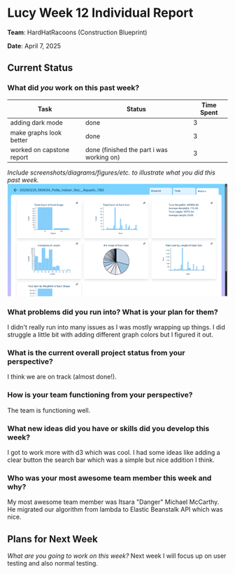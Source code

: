 # Lucy Week 12 Individual Report

**Team**: HardHatRacoons (Construction Blueprint)

**Date**:  April 7, 2025

## Current Status

### What did _you_ work on this past week?

| Task                              | Status    | Time Spent | 
| --------------------------------- | --------- | ---------- |
|  adding dark mode   | done | 3 |
|  make graphs look better  |  done  |  3  |
|  worked on capstone report  |  done (finished the part i was working on) |  3  |

*Include screenshots/diagrams/figures/etc. to illustrate what you did this past week.*
![prettier graphs](./images/lucy-graphs.png)

### What problems did you run into? What is your plan for them?
I didn't really run into many issues as I was mostly wrapping up things. I did struggle a little bit with adding different graph colors but I figured it out.

### What is the current overall project status from your perspective? 
I think we are on track (almost done!).


### How is your team functioning from your perspective?
The team is functioning well.


### What new ideas did you have or skills did you develop this week?
I got to work more with d3 which was cool. I had some ideas like adding a clear button the search bar which was a simple but nice addition I think.


### Who was your most awesome team member this week and why?
My most awesome team member was Itsara "Danger" Michael McCarthy. He migrated our algorithm from lambda to Elastic Beanstalk API which was nice. 

## Plans for Next Week

*What are you going to work on this week?*
Next week I will focus up on user testing and also normal testing.
